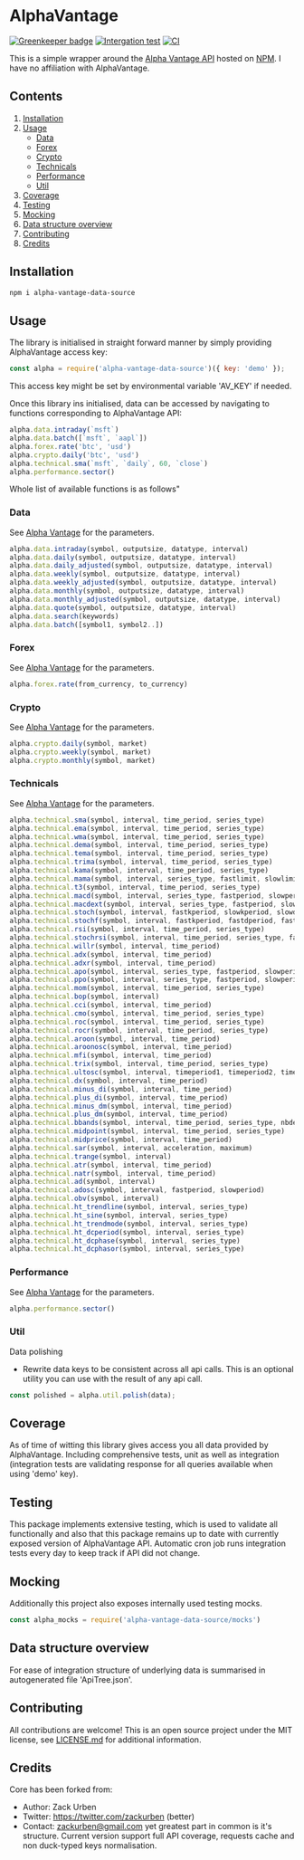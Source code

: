 # AlphaVantage
[![Greenkeeper badge](https://badges.greenkeeper.io/Skitionek/alpha-vantage-data-source.svg)](https://greenkeeper.io/)
[![Intergation test](https://github.com/skitionek/alpha-vantage-data-source/workflows/Intergation%20test/badge.svg)](https://github.com/Skitionek/alpha-vantage-data-source/actions?query=workflow%3A%22Intergation+test%22)
[![CI](https://github.com/skitionek/alpha-vantage-data-source/workflows/CI/badge.svg)](https://github.com/Skitionek/alpha-vantage-data-source/actions?query=workflow%3ACI)

This is a simple wrapper around the [Alpha Vantage API](https://www.alphavantage.co/documentation/) hosted on [NPM](https://www.npmjs.com/package/alphavantage). I have no affiliation with AlphaVantage.

## Contents

1. [Installation](#installation)
2. [Usage](#usage)
    - [Data](#data)
    - [Forex](#forex)
    - [Crypto](#crypto)
    - [Technicals](#technicals)
    - [Performance](#performance)
    - [Util](#util)
3. [Coverage](#coverage)
4. [Testing](#testing)
5. [Mocking](#mocking)
6. [Data structure overview](#data_structure_overview)
7. [Contributing](#contributing)
8. [Credits](#credits)


## Installation
```bash
npm i alpha-vantage-data-source
```

## Usage

The library is initialised in straight forward manner by simply providing AlphaVantage access key:
```javascript
const alpha = require('alpha-vantage-data-source')({ key: 'demo' });
```
This access key might be set by environmental variable 'AV_KEY' if needed.

Once this library ins initialised, data can be accessed by navigating to functions corresponding to AlphaVantage API:
```javascript
alpha.data.intraday(`msft`)
alpha.data.batch([`msft`, `aapl`])
alpha.forex.rate('btc', 'usd')
alpha.crypto.daily('btc', 'usd')
alpha.technical.sma(`msft`, `daily`, 60, `close`)
alpha.performance.sector()
```

Whole list of available functions is as follows"

### Data

See [Alpha Vantage](https://www.alphavantage.co/documentation/#time-series-data) for the parameters.
```javascript
alpha.data.intraday(symbol, outputsize, datatype, interval)
alpha.data.daily(symbol, outputsize, datatype, interval)
alpha.data.daily_adjusted(symbol, outputsize, datatype, interval)
alpha.data.weekly(symbol, outputsize, datatype, interval)
alpha.data.weekly_adjusted(symbol, outputsize, datatype, interval)
alpha.data.monthly(symbol, outputsize, datatype, interval)
alpha.data.monthly_adjusted(symbol, outputsize, datatype, interval)
alpha.data.quote(symbol, outputsize, datatype, interval)
alpha.data.search(keywords)
alpha.data.batch([symbol1, symbol2..])
```

### Forex

See [Alpha Vantage](https://www.alphavantage.co/documentation/#fx) for the parameters.
```javascript
alpha.forex.rate(from_currency, to_currency)
```

### Crypto

See [Alpha Vantage](https://www.alphavantage.co/documentation/#digital-currency) for the parameters.

```javascript
alpha.crypto.daily(symbol, market)
alpha.crypto.weekly(symbol, market)
alpha.crypto.monthly(symbol, market)
```

### Technicals

See [Alpha Vantage](https://www.alphavantage.co/documentation/#technical-indicators) for the parameters.
```javascript
alpha.technical.sma(symbol, interval, time_period, series_type)
alpha.technical.ema(symbol, interval, time_period, series_type)
alpha.technical.wma(symbol, interval, time_period, series_type)
alpha.technical.dema(symbol, interval, time_period, series_type)
alpha.technical.tema(symbol, interval, time_period, series_type)
alpha.technical.trima(symbol, interval, time_period, series_type)
alpha.technical.kama(symbol, interval, time_period, series_type)
alpha.technical.mama(symbol, interval, series_type, fastlimit, slowlimit)
alpha.technical.t3(symbol, interval, time_period, series_type)
alpha.technical.macd(symbol, interval, series_type, fastperiod, slowperiod, signalperiod)
alpha.technical.macdext(symbol, interval, series_type, fastperiod, slowperiod, signalperiod, fastmatype, slowmatype, signalmatype)
alpha.technical.stoch(symbol, interval, fastkperiod, slowkperiod, slowdperiod, slowkmatype, slowdmatype)
alpha.technical.stochf(symbol, interval, fastkperiod, fastdperiod, fastdmatype)
alpha.technical.rsi(symbol, interval, time_period, series_type)
alpha.technical.stochrsi(symbol, interval, time_period, series_type, fastkperiod, slowdperiod, fastdmatype)
alpha.technical.willr(symbol, interval, time_period)
alpha.technical.adx(symbol, interval, time_period)
alpha.technical.adxr(symbol, interval, time_period)
alpha.technical.apo(symbol, interval, series_type, fastperiod, slowperiod, matype)
alpha.technical.ppo(symbol, interval, series_type, fastperiod, slowperiod, matype)
alpha.technical.mom(symbol, interval, time_period, series_type)
alpha.technical.bop(symbol, interval)
alpha.technical.cci(symbol, interval, time_period)
alpha.technical.cmo(symbol, interval, time_period, series_type)
alpha.technical.roc(symbol, interval, time_period, series_type)
alpha.technical.rocr(symbol, interval, time_period, series_type)
alpha.technical.aroon(symbol, interval, time_period)
alpha.technical.aroonosc(symbol, interval, time_period)
alpha.technical.mfi(symbol, interval, time_period)
alpha.technical.trix(symbol, interval, time_period, series_type)
alpha.technical.ultosc(symbol, interval, timeperiod1, timeperiod2, timeperiod3)
alpha.technical.dx(symbol, interval, time_period)
alpha.technical.minus_di(symbol, interval, time_period)
alpha.technical.plus_di(symbol, interval, time_period)
alpha.technical.minus_dm(symbol, interval, time_period)
alpha.technical.plus_dm(symbol, interval, time_period)
alpha.technical.bbands(symbol, interval, time_period, series_type, nbdevup, nbdevdn)
alpha.technical.midpoint(symbol, interval, time_period, series_type)
alpha.technical.midprice(symbol, interval, time_period)
alpha.technical.sar(symbol, interval, acceleration, maximum)
alpha.technical.trange(symbol, interval)
alpha.technical.atr(symbol, interval, time_period)
alpha.technical.natr(symbol, interval, time_period)
alpha.technical.ad(symbol, interval)
alpha.technical.adosc(symbol, interval, fastperiod, slowperiod)
alpha.technical.obv(symbol, interval)
alpha.technical.ht_trendline(symbol, interval, series_type)
alpha.technical.ht_sine(symbol, interval, series_type)
alpha.technical.ht_trendmode(symbol, interval, series_type)
alpha.technical.ht_dcperiod(symbol, interval, series_type)
alpha.technical.ht_dcphase(symbol, interval, series_type)
alpha.technical.ht_dcphasor(symbol, interval, series_type)
```

### Performance

See [Alpha Vantage](https://www.alphavantage.co/documentation/#sector-information) for the parameters.
```javascript
alpha.performance.sector()
```

### Util

Data polishing
  - Rewrite data keys to be consistent across all api calls. This is an optional utility you can use with the result of any api call.

```javascript
const polished = alpha.util.polish(data);
```

## Coverage

As of time of witting this library gives access you all data provided by AlphaVantage. Including comprehensive tests, unit as well as integration (integration tests are validating response for all queries available when using 'demo' key). 

## Testing

This package implements extensive testing, which is used to validate all functionally and also that this package remains up to date with currently exposed version of AlphaVantage API. Automatic cron job runs integration tests every day to keep track if API did not change.

## Mocking

Additionally this project also exposes internally used testing mocks. 
```javascript
const alpha_mocks = require('alpha-vantage-data-source/mocks')
```

## Data structure overview

For ease of integration structure of underlying data is summarised in autogenerated file 'ApiTree.json'. 

## Contributing

All contributions are welcome! This is an open source project under the MIT license, see [LICENSE.md](LICENSE.md) for additional information.

## Credits

Core has been forked from:
  - Author: Zack Urben
  - Twitter: https://twitter.com/zackurben (better)
  - Contact: zackurben@gmail.com
yet greatest part in common is it's structure. Current version support full API coverage, requests cache and non duck-typed keys normalisation.